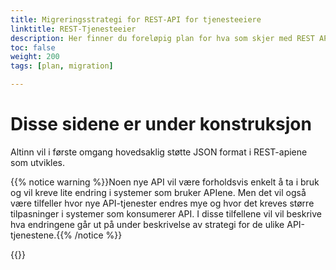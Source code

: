 ```yaml
---
title: Migreringsstrategi for REST-API for tjenesteeiere
linktitle: REST-Tjenesteeier
description: Her finner du foreløpig plan for hva som skjer med REST API for tjenesteeiere i overgangen mellom Altinn 2 og Altinn 3. Planen vil bli endret underveis. 
toc: false
weight: 200
tags: [plan, migration]

---
```

# Disse sidene er under konstruksjon

Altinn vil i første omgang hovedsaklig støtte JSON format i REST-apiene som utvikles. 

{{% notice warning %}}Noen nye API vil være forholdsvis enkelt å ta i bruk og vil kreve lite endring i systemer som bruker APIene. 
Men det vil også være tilfeller hvor nye API-tjenester endres mye og hvor det kreves større tilpasninger i systemer som konsumerer API.
I disse tilfellene vil vil beskrive hva endringene går ut på under beskrivelse av strategi for de ulike API-tjenestene.{{% /notice %}}


{{<children />}}